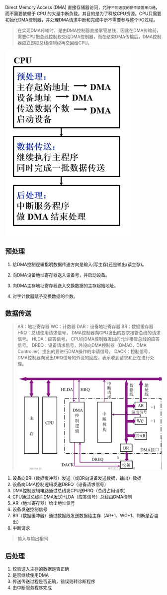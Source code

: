 Direct Memory Access (DMA) 直接存储器访问，允许`不同速度的硬件装置来沟通`，而不需要依赖于 CPU 的大量中断负载。其目的是为了释放CPU资源。CPU只需要初始化DMA控制器，并处理DMA请求中断和完成中断不需要参与整个I/O过程。

> 在实现DMA传输时，是由DMA控制器直接掌管总线，因此在DMA传输前，需要CPU把总线控制权交给DMA控制器，而在结束DMA传输后，DMA控制器应立即把总线控制权再交回给CPU。

![在这里插入图片描述](assets/20201008115110879.png)

## 预处理

1. 给DMA控制逻辑指明数据传送方向是输入(写主存)还是输出(读主存)。

2. 向DMA设备地址寄存器送入设备号，并启动设备。

3. 向DMA主存地址寄存器送入交换数据的主存起始地址。

4. 对字计数器赋予交换数据的个数。



## 数据传送

> AR：地址寄存器
> WC：计数器
> DAR：设备地址寄存器
> BR：数据缓存器
> HRQ：总线使用请求信号， DMA控制器向CPU发出的要求接管总线的请求信号。
> HLDA：应答信号， CPU向DMA控制器发出的允许接管总线的应答信号。
> DREQ：设备请求信号，外设向DMA控制器（DMAC，DMA Controller）提出的要进行DMA操作的申请信号。
> DACK：控制信号，DMA控制器向发出DRQ信号的外设的回应，表示收到请求和正在进行处理。
>
> ![在这里插入图片描述](assets/20201008113529867.png)





1. 设备向BR（数据缓冲器）发送（或BR向设备发送数据，输出）数据
2. 设备向DMA控制逻辑发送DREQ（设备请求信号）
3. DMA控制逻辑电路通过总线发CPU送HRQ（总线占用请求）
4. CPU通过总线向DMA发送HLDA（应答信号）总线由DMA控制
5. AR（地址寄存器）给出地址信号
6. 设备发送控制信号
7. BR（数据缓冲器）通过数据线发送数据给主存（AR+1、WC+1、判断是否溢出）
8. 中断请求

> 输入与输出相同



## 后处理

1. 校验送入主存的数据是否正确
2. 是否继续使用DMA
3. 传送传送过程是否正确，错误则转诊断程序
4. 由中断服务程序完成